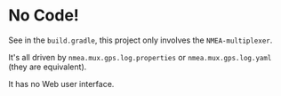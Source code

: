 # No Code!
See in the `build.gradle`, this project only involves the `NMEA-multiplexer`.

It's all driven by `nmea.mux.gps.log.properties` or `nmea.mux.gps.log.yaml` (they are equivalent).

It has no Web user interface.
